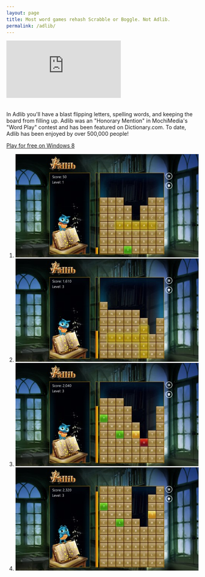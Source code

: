 ```yaml
---
layout: page
title: Most word games rehash Scrabble or Boggle. Not Adlib.
permalink: /adlib/
---
```


<div class="windows-surface">
    <div class="video">
        <iframe src="https://www.youtube.com/embed/FFuGk2pFjmo" frameborder="0" allowfullscreen></iframe>
    </div>
</div>
<br />

In Adlib you'll have a blast flipping letters, spelling words, and keeping the board from filling up. 
Adlib was an "Honorary Mention" in MochiMedia's "Word Play" contest and has been featured on Dictionary.com. 
To date, Adlib has been enjoyed by over 500,000 people!

<a class="button center" href="http://apps.microsoft.com/windows/app/adlib/7c910458-2502-490e-9294-29c645e05052">Play for free on Windows 8</a>

<ol class="screenshots">
    <li><a href="screenshot1.jpg"><img src="screenshot1.thumb.jpg" /></a></li>
    <li><a href="screenshot2.jpg"><img src="screenshot2.thumb.jpg" /></a></li>
    <li><a href="screenshot3.jpg"><img src="screenshot3.thumb.jpg" /></a></li>
    <li><a href="screenshot4.jpg"><img src="screenshot4.thumb.jpg" /></a></li>
</ol>